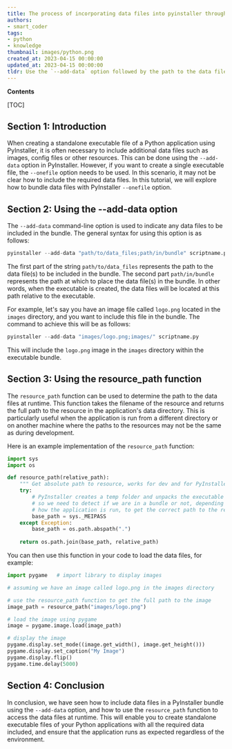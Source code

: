 ```yaml
---
title: The process of incorporating data files into pyinstaller through the use of "--onefile" option
authors:
- smart_coder
tags:
- python
- knowledge
thumbnail: images/python.png
created_at: 2023-04-15 00:00:00
updated_at: 2023-04-15 00:00:00
tldr: Use the `--add-data` option followed by the path to the data file and the directory or path where you want it to be located in the bundled executable.
---
```


**Contents**

[TOC]

## Section 1: Introduction

When creating a standalone executable file of a Python application using PyInstaller, it is often necessary to include additional data files such as images, config files or other resources. This can be done using the `--add-data` option in PyInstaller. However, if you want to create a single executable file, the `--onefile` option needs to be used. In this scenario, it may not be clear how to include the required data files. In this tutorial, we will explore how to bundle data files with PyInstaller `--onefile` option.

## Section 2: Using the --add-data option

The `--add-data` command-line option is used to indicate any data files to be included in the bundle. The general syntax for using this option is as follows:

```python
pyinstaller --add-data "path/to/data_files;path/in/bundle" scriptname.py
```

The first part of the string `path/to/data_files` represents the path to the data file(s) to be included in the bundle. The second part `path/in/bundle` represents the path at which to place the data file(s) in the bundle. In other words, when the executable is created, the data files will be located at this path relative to the executable.

For example, let's say you have an image file called `logo.png` located in the `images` directory, and you want to include this file in the bundle. The command to achieve this will be as follows:

```python
pyinstaller --add-data "images/logo.png;images/" scriptname.py
```

This will include the `logo.png` image in the `images` directory within the executable bundle.

## Section 3: Using the resource_path function

The `resource_path` function can be used to determine the path to the data files at runtime. This function takes the filename of the resource and returns the full path to the resource in the application's data directory. This is particularly useful when the application is run from a different directory or on another machine where the paths to the resources may not be the same as during development.

Here is an example implementation of the `resource_path` function:

```python
import sys
import os

def resource_path(relative_path):
    """ Get absolute path to resource, works for dev and for PyInstaller """
    try:
        # PyInstaller creates a temp folder and unpacks the executable in it, 
        # so we need to detect if we are in a bundle or not, depending on
        # how the application is run, to get the correct path to the resource
        base_path = sys._MEIPASS
    except Exception:
        base_path = os.path.abspath(".")
    
    return os.path.join(base_path, relative_path)
```

You can then use this function in your code to load the data files, for example:

```python
import pygame   # import library to display images

# assuming we have an image called logo.png in the images directory

# use the resource_path function to get the full path to the image
image_path = resource_path("images/logo.png")

# load the image using pygame
image = pygame.image.load(image_path)

# display the image
pygame.display.set_mode((image.get_width(), image.get_height()))
pygame.display.set_caption("My Image")
pygame.display.flip()
pygame.time.delay(5000)
```

## Section 4: Conclusion

In conclusion, we have seen how to include data files in a PyInstaller bundle using the `--add-data` option, and how to use the `resource_path` function to access the data files at runtime. This will enable you to create standalone executable files of your Python applications with all the required data included, and ensure that the application runs as expected regardless of the environment.
